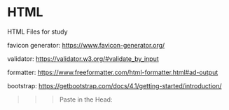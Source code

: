 # HTML
HTML Files for study

favicon generator:
https://www.favicon-generator.org/

validator:
https://validator.w3.org/#validate_by_input

formatter:
https://www.freeformatter.com/html-formatter.html#ad-output

bootstrap:
https://getbootstrap.com/docs/4.1/getting-started/introduction/
>>> Paste in the Head: <link rel="stylesheet" href="https://stackpath.bootstrapcdn.com/bootstrap/4.1.1/css/bootstrap.min.css" integrity="sha384-WskhaSGFgHYWDcbwN70/dfYBj47jz9qbsMId/iRN3ewGhXQFZCSftd1LZCfmhktB" crossorigin="anonymous">
